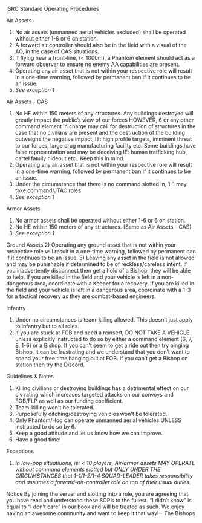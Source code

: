ISRC Standard Operating Procedures

Air Assets
1) No air assets (unmanned aerial vehicles excluded) shall be operated without either 1-6 or 6 on station.
2) A forward air controller should also be in the field with a visual of the AO, in the case of CAS situations. 
3) If flying near a front-line, (< 1000m), a Phantom element should act as a forward observer to ensure no enemy AA capabilities are present.
4) Operating any air asset that is not within your respective role will result in a one-time warning, followed by permanent ban if it continues to be an issue.
5) *See exception 1*

Air Assets - CAS
1) No HE within 150 meters of any structures. Any buildings destroyed will greatly impact the public’s view of our forces HOWEVER, 6 or any other command element in charge may call for destruction of structures in the case that no civilians are present and the destruction of the building outweighs the negative impact, IE: high profile targets, imminent threat to our forces, large drug manufacturing facility etc. Some buildings have false representation and may be deceiving IE: human trafficking hub, cartel family hideout etc.. Keep this in mind.
2) Operating any air asset that is not within your respective role will result in a one-time warning, followed by permanent ban if it continues to be an issue.
3) Under the circumstance that there is no command slotted in, 1-1 may take command/JTAC roles.
4) *See exception 1*

Armor Assets
1) No armor assets shall be operated without either 1-6 or 6 on station.
2) No HE within 150 meters of any structures. (Same as Air Assets - CAS)
3) *See exception 1*

Ground Assets
2) Operating any ground asset that is not within your respective role will result in a one-time warning, followed by permanent ban if it continues to be an issue.
3) Leaving any asset in the field is not allowed and may be punishable if determined to be of reckless/careless intent. If you inadvertently disconnect then get a hold of a Bishop, they will be able to help. If you are killed in the field and your vehicle is left in a non-dangerous area, coordinate with a Keeper for a recovery. If you are killed in the field and your vehicle is left in a dangerous area, coordinate with a 1-3 for a tactical recovery as they are combat-based engineers. 

Infantry
1) Under no circumstances is team-killing allowed. This doesn’t just apply to infantry but to all roles.
2) If you are stuck at FOB and need a reinsert, DO NOT TAKE A VEHICLE unless explicitly instructed to do so by either a command element (6, 7, 8, 1-6) or a Bishop. If you can’t seem to get a ride out then try pinging Bishop, it can be frustrating and we understand that you don’t want to spend your free time hanging out at FOB.
If you can’t get a Bishop on station then try the Discord. 

Guidelines & Notes
1) Killing civilians or destroying buildings has a detrimental effect on our civ rating which increases targeted attacks on our convoys and FOB/FLP as well as our funding coefficient.
2) Team-killing won't be tolerated.
3) Purposefully ditching/destroying vehicles won't be tolerated.
4) Only Phantom/Hog can operate unmanned aerial vehicles UNLESS instructed to do so by 6.
5) Keep a good attitude and let us know how we can improve.
6) Have a good time!

Exceptions
1) *In low-pop situatiuons, ie: < 10 players, Air/armor assets MAY OPERATE without command elements slotted but ONLY UNDER THE CIRCUMSTANCES that 1-1/1-2/1-4 SQUAD-LEADER takes responsibility and assumes a forward-air-controller role on top of their usual duties.*

Notice
By joining the server and slotting into a role, you are agreeing that you have read and understood these SOP’s to the fullest. “I didn’t know” is equal to “I don’t care” in our book and will be treated as such. We enjoy having an awesome community and want to keep it that way! - The Bishops



